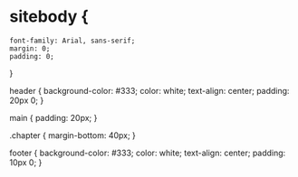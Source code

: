 # sitebody {
    font-family: Arial, sans-serif;
    margin: 0;
    padding: 0;
}

header {
    background-color: #333;
    color: white;
    text-align: center;
    padding: 20px 0;
}

main {
    padding: 20px;
}

.chapter {
    margin-bottom: 40px;
}

footer {
    background-color: #333;
    color: white;
    text-align: center;
    padding: 10px 0;
}
